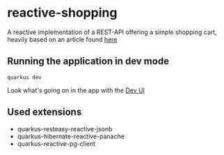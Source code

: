# reactive-shopping

A reactive implementation of a REST-API offering a simple shopping cart, heavily based on an article found
[here](https://medium.com/geekculture/creating-a-crud-shopping-service-with-quarkus-hibernate-orm-panache-and-postgresql-using-active-41a755693f12)


## Running the application in dev mode

```shell script
quarkus dev
```

Look what's going on in the app with the [Dev UI](http://localhost:8080/q/dev/)

## Used extensions

* quarkus-resteasy-reactive-jsonb
* quarkus-hibernate-reactive-panache
* quarkus-reactive-pg-client
